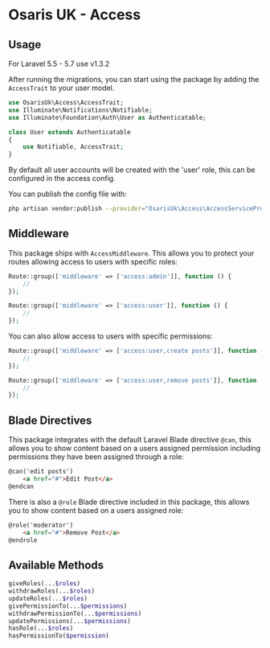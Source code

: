 # Osaris UK - Access

## Usage

For Laravel 5.5 - 5.7 use v1.3.2

After running the migrations, you can start using the package by adding the `AccessTrait` to your user model.

```php
use OsarisUk\Access\AccessTrait;
use Illuminate\Notifications\Notifiable;
use Illuminate\Foundation\Auth\User as Authenticatable;

class User extends Authenticatable
{
    use Notifiable, AccessTrait;
}
```

By default all user accounts will be created with the 'user' role, this can be configured in the access config.

You can publish the config file with:

```bash
php artisan vendor:publish --provider="OsarisUk\Access\AccessServiceProvider" --tag="config"
```


## Middleware

This package ships with `AccessMiddleware`.  This allows you to protect your routes allowing access to users with specific roles:

```php
Route::group(['middleware' => ['access:admin']], function () {
    //
});

Route::group(['middleware' => ['access:user']], function () {
    //
});
```

You can also allow access to users with specific permissions:

```php
Route::group(['middleware' => ['access:user,create posts']], function () {
    //
});

Route::group(['middleware' => ['access:user,remove posts']], function () {
    //
});
```

## Blade Directives

This package integrates with the default Laravel Blade directive `@can`, this allows you to show content based on a users assigned permission including permissions they have been assigned through a role:

```html
@can('edit posts')
    <a href="#">Edit Post</a>
@endcan
```

There is also a `@role` Blade directive included in this package, this allows you to show content based on a users assigned role:

```html
@role('moderator')
    <a href="#">Remove Post</a>
@endrole
```

## Available Methods

```php
giveRoles(...$roles)
withdrawRoles(...$roles)
updateRoles(...$roles)
givePermissionTo(...$permissions)
withdrawPermissionTo(...$permissions)
updatePermissions(...$permissions)
hasRole(...$roles)
hasPermissionTo($permission)
```